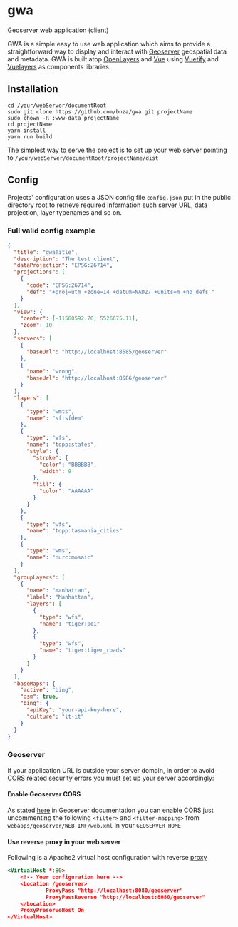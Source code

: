 # gwa

Geoserver web application (client)

GWA is a simple easy to use web application which aims to provide a straightforward way to display and interact with [Geoserver](http://geoserver.org/) geospatial data and metadata.
GWA is built atop [OpenLayers](https://openlayers.org/) and [Vue](https://vuejs.org/) using [Vuetify](https://vuetifyjs.com/en/) and [Vuelayers](https://vuelayers.github.io/#/) as components libraries.

## Installation

```
cd /your/webServer/documentRoot
sudo git clone https://github.com/bnza/gwa.git projectName
sudo chown -R :www-data projectName
cd projectName
yarn install
yarn run build
```

The simplest way to serve the project is to set up your web server pointing to ```/your/webServer/documentRoot/projectName/dist``` 

## Config

Projects' configuration uses a JSON config file ```config.json``` put in the public directory root to retrieve required information such server URL, data projection, layer typenames and so on.

### Full valid config example

```json
{
  "title": "gwaTitle",
  "description": "The test client",
  "dataProjection": "EPSG:26714",
  "projections": [
    {
      "code": "EPSG:26714",
      "def": "+proj=utm +zone=14 +datum=NAD27 +units=m +no_defs "
    }
  ],
  "view": {
    "center": [-11560592.76, 5526675.11],
    "zoom": 10
  },
  "servers": [
    {
      "baseUrl": "http://localhost:8585/geoserver"
    },
    {
      "name": "wrong",
      "baseUrl": "http://localhost:8586/geoserver"
    }
  ],
  "layers": [
    {
      "type": "wmts",
      "name": "sf:sfdem"
    },
    {
      "type": "wfs",
      "name": "topp:states",
      "style": {
        "stroke": {
          "color": "BBBBBB",
          "width": 9
        },
        "fill": {
          "color": "AAAAAA"
        }
      }
    },
    {
      "type": "wfs",
      "name": "topp:tasmania_cities"
    },
    {
      "type": "wms",
      "name": "nurc:mosaic"
    }
  ],
  "groupLayers": [
    {
      "name": "manhattan",
      "label": "Manhattan",
      "layers": [
        {
          "type": "wfs",
          "name": "tiger:poi"
        },
        {
          "type": "wfs",
          "name": "tiger:tiger_roads"
        }
      ]
    }
  ],
  "baseMaps": {
    "active": "bing",
    "osm": true,
    "bing": {
      "apiKey": "your-api-key-here",
      "culture": "it-it"
    }
  }
}
```

### Geoserver

If your application URL is outside your server domain, in order to avoid [CORS](https://developer.mozilla.org/en-US/docs/Web/HTTP/CORS) related security errors you must set up your server accordingly:

#### Enable Geoserver CORS

As stated [here](https://docs.geoserver.org/latest/en/user/production/container.html#enable-cors) in Geoserver documentation you can enable CORS just uncommenting the following ```<filter>``` and ```<filter-mapping>``` from ```webapps/geoserver/WEB-INF/web.xml``` in your ```GEOSERVER_HOME```

#### Use reverse proxy in your web server

Following is a Apache2 virtual host configuration with reverse [proxy](https://httpd.apache.org/docs/2.4/mod/mod_proxy.html) 

```xml
<VirtualHost *:80> 
    <!-- Your configuration here -->
    <Location /geoserver>
            ProxyPass "http://localhost:8080/geoserver"
            ProxyPassReverse "http://localhost:8080/geoserver"
    </Location>
    ProxyPreserveHost On
</VirtualHost>
```


